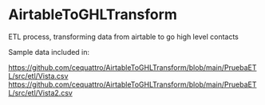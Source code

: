 # AirtableToGHLTransform
ETL process, transforming data from airtable to go high level contacts

Sample data included in:

https://github.com/cequattro/AirtableToGHLTransform/blob/main/PruebaETL/src/etl/Vista.csv
https://github.com/cequattro/AirtableToGHLTransform/blob/main/PruebaETL/src/etl/Vista2.csv
